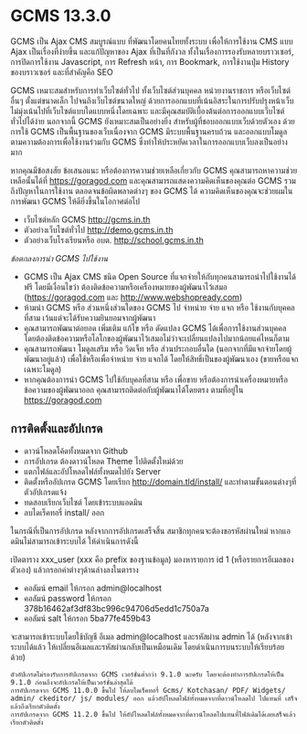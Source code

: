 # GCMS 13.3.0

GCMS เป็น Ajax CMS สมบูรณ์แบบ ที่พัฒนาโดยคนไทยทั้งระบบ เพื่อให้การใช้งาน CMS แบบ Ajax เป็นเรื่องที่ง่ายขึ้น และแก้ปัญหาของ Ajax ที่เป็นที่กังวล ทั้งในเรื่องการรองรับหลายบราวเซอร์, การปิดการใช้งาน Javascript, การ Refresh หน้า, การ Bookmark, การใช้งานปุ่ม History ของบราวเซอร์ และที่สำคัญคือ SEO

GCMS เหมาะสมสำหรับการทำเว็บไซต์ทั่วไป ทั้งเว็บไซต์ส่วนบุคคล หน่วยงานราชการ หรือเว็บไซต์อื่นๆ ตั้งแต่ขนาดเล็ก ไปจนถึงเว็บไซต์ขนาดใหญ่ ด้วยการออกแบบที่เน้นอิสระในการปรับปรุงหน้าเว็บ ไม่มุ่งเน้นไปที่เว็บไซต์แบบใดแบบหนึ่งโดยเฉพาะ และมีคุณสมบัติเบื้องต้นต่อการออกแบบเว็บไซต์ทั่วไปได้ง่าย นอกจากนี้ GCMS ยังเหมาะสมเป็นอย่างยิ่ง สำหรับผู้ที่ชอบออกแบบเว็บด้วยตัวเอง ด้วยการใช้ GCMS เป็นพื้นฐานของเว็บเนื่องจาก GCMS มีระบบพื้นฐานครบถ้วน และออกแบบโมดูลตามความต้องการเพื่อใช้งานร่วมกับ GCMS ซึ่งทำให้ประหยัดเวลาในการออกแบบเว็บลงเป็นอย่างมาก

หากคุณมีข้อสงสัย ข้อเสนอแนะ หรือต้องการความช่วยเหลือเกี่ยวกับ GCMS คุณสามารถหาความช่วยเหลือนั้นได้ที่ https://goragod.com และคุณสามารถแสดงความคิดเห็นของคุณต่อ GCMS รวมถึงปัญหาในการใช้งาน ตลอดจนข้อผิดพลาดต่างๆ ของ GCMS ได้ ความคิดเห็นของคุณจะช่วยผมในการพัฒนา GCMS ให้ดียิ่งขึ้นในโอกาศต่อไป

* เว็บไซต์หลัก GCMS http://gcms.in.th
* ตัวอย่างเว็บไซต์ทั่วไป http://demo.gcms.in.th
* ตัวอย่างเว็บโรงเรียนหรือ อบต. http://school.gcms.in.th

*ข้อตกลงการนำ GCMS ไปใช้งาน*
* GCMS เป็น Ajax CMS ชนิด Open Source ที่แจกจ่ายให้กับทุกคนสามารถนำไปใช้งานได้ ฟรี โดยมีเงื่อนไขว่า ต้องติดข้อความหรือเครื่องหมายของผู้พัฒนาไว้เสมอ (https://goragod.com และ http://www.webshopready.com)
* ห้ามนำ GCMS หรือ ส่วนหนึ่งส่วนใดของ GCMS ไป จำหน่าย จ่าย แจก หรือ ใช้งานกับบุคคลที่สาม เว้นแต่จะได้รับความยินยอมจากผู้พัฒนา
* คุณสามารถพัฒนาต่อยอด เพิ่มเติม แก้ไข หรือ ดัดแปลง GCMS ได้เพื่อการใช้งานส่วนบุคคล โดยต้องติดข้อความหรือโลโกของผู้พัฒนาไว้เสมอไม่ว่าจะเปลี่ยนแปลงไปมากน้อยแค่ไหนก็ตาม
* คุณสามารถพัฒนา โมดูลเสริม หรือ วิดเจ็ท หรือ ส่วนประกอบอื่นใด (นอกจากที่มีแจกจ่ายโดยผู้พัฒนาอยู่แล้ว) เพื่อใช้หรือเพื่อจำหน่าย จ่าย แจกได้ โดยให้สิทธิ์เป็นของผู้พัฒนาเอง (ขายหรือแจกเฉพาะโมดูล)
* หากคุณต้องการนำ GCMS ไปใช้กับบุคลที่สาม หรือ เพื่อขาย หรือต้องการนำเครื่องหมายหรือข้อความของผู้พัฒนาออก คุณสามารถติดต่อกับผู้พัฒนาได้โดยตรง ตามที่อยู่ใน https://goragod.com

## การติดตั้งและอัปเกรด
* ดาวน์โหลดโค้ดทั้งหมดจาก Github
* การอัปเกรด ต้องดาวน์โหลด Theme ไปติดตั้งใหม่ด้วย
* แตกไฟล์และอัปโหลดไฟล์ทั้งหมดไปยัง Server
* ติดตั้งหรืออัปเกรด GCMS โดยเรียก http://domain.tld/install/ และทำตามขั้นตอนต่างๆที่ตัวอัปเกรดแจ้ง
* ทดสอบเรียกเว็บไซต์ โดยเข้าระบบแอดมิน
* ลบไดเร็คทอรี่ install/ ออก

ในกรณีที่เป็นการอัปเกรด หลังจากการอัปเกรดเสร็จสิ้น สมาชิกทุกคนจะต้องขอรหัสผ่านใหม่ หากแอดมินไม่สามารถเข้าระบบได้ ให้ดำเนินการดังนี้

เปิดตาราง xxx_user (xxx คือ prefix ของฐานข้อมูล) มองหารายการ id 1 (หรือรายการอีเมลของตัวเอง) แล้วกรอกค่าต่างๆด้านล่างลงในตาราง
* คอลัมน์ email ให้กรอก admin@localhost
* คอลัมน์ password ให้กรอก 378b16462af3df83bc996c94706d5edd1c750a7a
* คอลัมน์ salt ให้กรอก 5ba77fe459b43

จะสามารถเข้าระบบโดยใช้บัญชี อีเมล admin@localhost และรหัสผ่าน admin ได้ (หลังจากเข้าระบบได้แล้ว ให้เปลี่ยนอีเมลและรหัสผ่านกลับเป็นเหมือนเดิม โดยดำเนินการบนระบบให้เรียบร้อยด้วย)


```
ตัวอัปเกรดไม่รองรับการอัปเกรดจาก GCMS เวอร์ชั่นต่ำกว่า 9.1.0 นะครับ โดยจะต้องทำการอัปเกรดให้เป็น 9.1.0 ก่อนถึงจะอัปเกรดให้เป็นเวอร์ชั่นล่าสุดได้
การอัปเกรดจาก GCMS 11.0.0 ขึ้นไป ให้ลบไดเร็คทอรี่ Gcms/ Kotchasan/ PDF/ Widgets/ admin/ ckeditor/ js/ modules/ ออก แล้วอัปโหลดไฟล์ทั้งหมดจากที่ดาวน์โหลดไป ไปแทนที่ เสร็จแล้วถึงเรียกตัวติดตั้ง
การอัปเกรดจาก GCMS 11.2.0 ขึ้นไป ให้อัปโหลดไฟล์ทั้งหมดจากที่ดาวน์โหลดไปแทนที่ไฟล์เดิมได้เลยเสร็จแล้วเรียกตัวติดตั้ง
```
